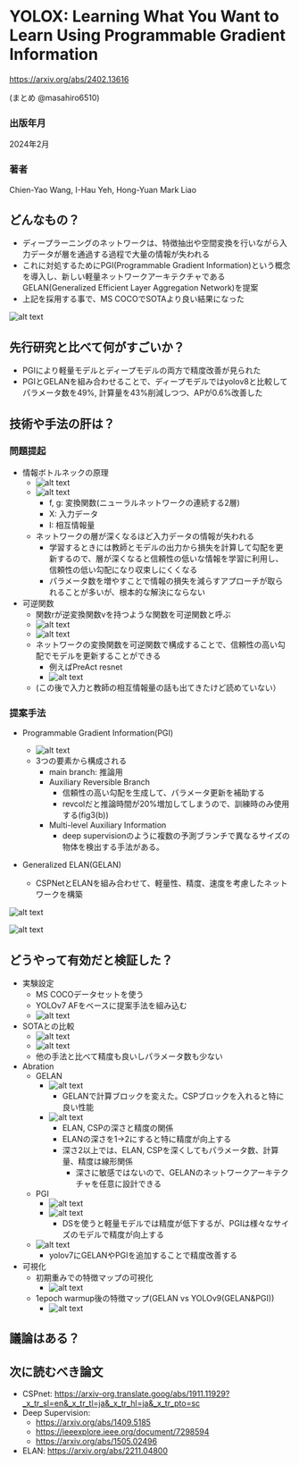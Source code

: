 # YOLOX: Learning What You Want to Learn Using Programmable Gradient Information

https://arxiv.org/abs/2402.13616

(まとめ @masahiro6510)

### 出版年月
2024年2月

### 著者
Chien-Yao Wang, I-Hau Yeh, Hong-Yuan Mark Liao

## どんなもの？
- ディープラーニングのネットワークは、特徴抽出や空間変換を行いながら入力データが層を通過する過程で大量の情報が失われる
- これに対処するためにPGI(Programmable Gradient Information)という概念を導入し、新しい軽量ネットワークアーキテクチャであるGELAN(Generalized Efficient Layer Aggregation Network)を提案
- 上記を採用する事で、MS COCOでSOTAより良い結果になった

![alt text](yolov9/image-2.png)

## 先行研究と比べて何がすごいか？
- PGIにより軽量モデルとディープモデルの両方で精度改善が見られた
- PGIとGELANを組み合わせることで、ディープモデルではyolov8と比較してパラメータ数を49%, 計算量を43%削減しつつ、APが0.6%改善した

## 技術や手法の肝は？
### 問題提起
- 情報ボトルネックの原理
    - ![alt text](yolov9/image.png)
    - ![alt text](yolov9/image-4.png)
        - f, g: 変換関数(ニューラルネットワークの連続する2層)
        - X: 入力データ
        - I: 相互情報量
    - ネットワークの層が深くなるほど入力データの情報が失われる
        - 学習するときには教師とモデルの出力から損失を計算して勾配を更新するので、層が深くなると信頼性の低いな情報を学習に利用し、信頼性の低い勾配になり収束しにくくなる
        - パラメータ数を増やすことで情報の損失を減らすアプローチが取られることが多いが、根本的な解決にならない
- 可逆関数
    - 関数rが逆変換関数vを持つような関数を可逆関数と呼ぶ
    - ![alt text](yolov9/image-5.png)
    - ![alt text](yolov9/image-6.png)
    - ネットワークの変換関数を可逆関数で構成することで、信頼性の高い勾配でモデルを更新することができる
        - 例えばPreAct resnet
        - ![alt text](yolov9/image-7.png)
    - (この後で入力と教師の相互情報量の話も出てきたけど読めていない）

### 提案手法
- Programmable Gradient Information(PGI)
    - ![alt text](yolov9/image-3.png)
    - 3つの要素から構成される
        - main branch: 推論用
        - Auxiliary Reversible Branch
            - 信頼性の高い勾配を生成して、パラメータ更新を補助する
            - revcolだと推論時間が20%増加してしまうので、訓練時のみ使用する(fig3(b))
        - Multi-level Auxiliary Information
            - deep supervisionのように複数の予測ブランチで異なるサイズの物体を検出する手法がある。

- Generalized ELAN(GELAN)
    - CSPNetとELANを組み合わせて、軽量性、精度、速度を考慮したネットワークを構築

![alt text](yolov9/image-8.png)

![alt text](yolov9/image-18.png)

## どうやって有効だと検証した？
- 実験設定
    - MS COCOデータセットを使う
    - YOLOv7 AFをベースに提案手法を組み込む
    - ![alt text](yolov9/image-19.png)
- SOTAとの比較
    - ![alt text](yolov9/image-9.png)
    - ![alt text](yolov9/image-10.png)
    - 他の手法と比べて精度も良いしパラメータ数も少ない
- Abration
    - GELAN
        - ![alt text](yolov9/image-16.png)
            - GELANで計算ブロックを変えた。CSPブロックを入れると特に良い性能
        - ![alt text](yolov9/image-17.png)
            - ELAN, CSPの深さと精度の関係
            - ELANの深さを1→2にすると特に精度が向上する
            - 深さ2以上では、ELAN, CSPを深くしてもパラメータ数、計算量、精度は線形関係
                - 深さに敏感ではないので、GELANのネットワークアーキテクチャを任意に設計できる
    - PGI
        - ![alt text](yolov9/image-15.png)
        - ![alt text](yolov9/image-13.png)
            - DSを使うと軽量モデルでは精度が低下するが、PGIは様々なサイズのモデルで精度が向上する
    - ![alt text](yolov9/image-14.png)
        - yolov7にGELANやPGIを追加することで精度改善する
- 可視化
    - 初期重みでの特徴マップの可視化
        - ![alt text](yolov9/image-12.png)
    - 1epoch warmup後の特徴マップ(GELAN vs YOLOv9(GELAN&PGI))
        - ![alt text](yolov9/image-11.png)


## 議論はある？

## 次に読むべき論文
- CSPnet: https://arxiv-org.translate.goog/abs/1911.11929?_x_tr_sl=en&_x_tr_tl=ja&_x_tr_hl=ja&_x_tr_pto=sc
- Deep Supervision:
    - https://arxiv.org/abs/1409.5185
    - https://ieeexplore.ieee.org/document/7298594
    - https://arxiv.org/abs/1505.02496
- ELAN: https://arxiv.org/abs/2211.04800
